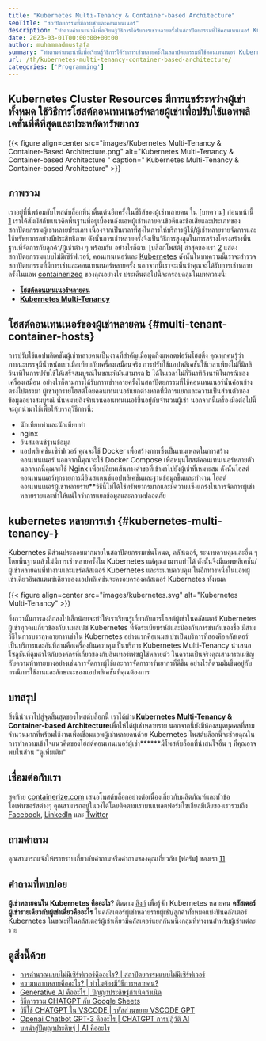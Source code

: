 ```yaml
---
title: "Kubernetes Multi-Tenancy & Container-based Architecture" 
seoTitle: "สถาปัตยกรรมที่มีการเช่าและคอนเทนเนอร์" 
description: "ทำตามคำแนะนำนี้เพื่อเรียนรู้วิธีการได้รับการเช่าหลายครั้งในสถาปัตยกรรมที่ใช้คอนเทนเนอร์ Kubernetes หลายคนหมายถึงทรัพยากรที่ใช้ร่วมกัน" 
date: 2023-03-01T00:00:00+00:00
author: muhammadmustafa
summary: "ทำตามคำแนะนำนี้เพื่อเรียนรู้วิธีการได้รับการเช่าหลายครั้งในสถาปัตยกรรมที่ใช้คอนเทนเนอร์ Kubernetes หลายคนหมายถึงทรัพยากรที่ใช้ร่วมกัน" 
url: /th/kubernetes-multi-tenancy-container-based-architecture/
categories: ['Programming']
---
```


## Kubernetes Cluster Resources มีการแชร์ระหว่างผู้เช่าทั้งหมด ใช้วิธีการโฮสต์คอนเทนเนอร์หลายผู้เช่าเพื่อปรับใช้แอพพลิเคชั่นที่ดีที่สุดและประหยัดทรัพยากร

{{< figure align=center src="images/Kubernetes Multi-Tenancy & Container-Based Architecture.png" alt="Kubernetes Multi-Tenancy & Container-based Architecture " caption=" Kubernetes Multi-Tenancy & Container-based Architecture" >}}


## ภาพรวม
เราอยู่ที่นี่พร้อมกับโพสต์บล็อกที่น่าตื่นเต้นอีกครั้งในซีรีส์ของผู้เช่าหลายคน ใน [บทความ] ก่อนหน้านี้ [1] เราได้สัมผัสกับแนวคิดพื้นฐานที่อยู่เบื้องหลังแอพผู้เช่าหลายคนข้อดีและข้อเสียและประเภทของสถาปัตยกรรมผู้เช่าหลายประเภท เนื่องจากเป็นเวลาที่สูงในการให้บริการผู้ใช้/ผู้เช่าหลายรายจัดการและใช้ทรัพยากรอย่างมีประสิทธิภาพ ดังนั้นการเช่าหลายครั้งจึงเป็นวิธีการสูงสุดในการสร้างโครงสร้างพื้นฐานที่จัดการกับลูกค้า/ผู้เช่าต่าง ๆ พร้อมกัน อย่างไรก็ตาม [บล็อกโพสต์] ล่าสุดของเรา [2] แสดงสถาปัตยกรรมแบบไม่มีเซิร์ฟเวอร์, คอนเทนเนอร์และ [Kubernetes][3] ดังนั้นในบทความนี้เราจะสำรวจสถาปัตยกรรมที่มีการเช่าและคอนเทนเนอร์หลายครั้ง นอกจากนี้เราจะเห็นว่าคุณจะได้รับการเช่าหลายครั้งในแอพ [containerized][4] ของคุณอย่างไร
ประเด็นต่อไปนี้จะครอบคลุมในบทความนี้:
* **[โฮสต์คอนเทนเนอร์หลายคน][5]**
* **[Kubernetes Multi-Tenancy][6]**

## โฮสต์คอนเทนเนอร์ของผู้เช่าหลายคน   {#multi-tenant-container-hosts}
การปรับใช้แอปพลิเคชันผู้เช่าหลายคนเป็นงานที่สำคัญเมื่อพูดถึงแพลตฟอร์มโฮสติ้ง คุณทุกคนรู้ว่าภาชนะบรรจุมีน้ำหนักเบาเมื่อเทียบกับเครื่องเสมือนจริง การปรับใช้แอปพลิเคชันใช้เวลาเพียงไม่กี่มิลลิวินาทีในการปรับใช้ให้เสร็จสมบูรณ์ในขณะที่มันสามารถ b ได้ในเวลาไม่กี่วินาทีถึงนาทีในกรณีของเครื่องเสมือน
อย่างไรก็ตามการได้รับการเช่าหลายครั้งในสถาปัตยกรรมที่ใช้คอนเทนเนอร์นั้นค่อนข้างตรงไปตรงมา ผู้เช่าทุกรายโฮสต์โดยคอนเทนเนอร์แยกต่างหากที่มีการแยกและความเป็นส่วนตัวของข้อมูลอย่างสมบูรณ์ นั่นหมายถึงจำนวนคอนเทนเนอร์ขึ้นอยู่กับจำนวนผู้เช่า นอกจากนี้เครื่องมือต่อไปนี้จะถูกนำมาใช้เพื่อให้บรรลุวิธีการนี้:
  * นักเทียบท่าและนักเทียบท่า
  * nginx
  * อินสแตนซ์ฐานข้อมูล
  * แอปพลิเคชันเซิร์ฟเวอร์
คุณจะใช้ Docker เพื่อสร้างภาพซึ่งเป็นเทมเพลตในการสร้างคอนเทนเนอร์ นอกจากนี้คุณจะใช้ Docker Compose เพื่อหมุนโฮสต์คอนเทนเนอร์หลายตัว นอกจากนี้คุณจะใช้ Nginx เพื่อเปลี่ยนเส้นทางคำขอที่เข้ามาไปยังผู้เช่าที่เหมาะสม ดังนั้นโฮสต์คอนเทนเนอร์ทุกรายการมีอินสแตนซ์แอปพลิเคชันและฐานข้อมูลขึ้นและทำงาน โฮสต์คอนเทนเนอร์ผู้เช่าหลายราย**วิธีนี้ไม่ได้ใช้ทรัพยากรมากและมีความแข็งแกร่งในการจัดการผู้เช่าหลายรายและทำให้แน่ใจว่าการแยกข้อมูลและความปลอดภัย

## kubernetes หลายการเช่า   {#kubernetes-multi-tenancy-}
Kubernetes มีส่วนประกอบมากมายในสถาปัตยกรรมเช่นโหนด, คลัสเตอร์, ระนาบควบคุมและอื่น ๆ โดยพื้นฐานแล้วไม่มีการเช่าหลายครั้งใน Kubernetes แต่คุณสามารถทำได้ ดังนั้นจึงมีแอพพลิเคชั่น/ผู้เช่าหลายคนที่ทำงานและแชร์คลัสเตอร์ Kubernetes และระนาบควบคุม ในอีกทางหนึ่งในแอพผู้เช่าเดี่ยวอินสแตนซ์เดียวของแอปพลิเคชันจะครอบครองคลัสเตอร์ Kubernetes ทั้งหมด

{{< figure align=center src="images/kubernetes.svg" alt="Kubernetes Multi-Tenancy" >}}

ยิ่งกว่านั้นการลงลึกลงไปเล็กน้อยจะทำให้เราเรียนรู้เกี่ยวกับการโฮสต์ผู้เช่าในคลัสเตอร์ Kubernetes ผู้เช่าทุกคนเกี่ยวข้องกับเนมสเปซ Kubernetes ที่จัดระเบียบรหัสและป้องกันการชนกันของชื่อ มีสามวิธีในการบรรลุหลายการเช่าใน Kubernetes อย่างแรกคือเนมสเปซเป็นบริการที่สองคือคลัสเตอร์เป็นบริการและอันที่สามคือเครื่องบินควบคุมเป็นบริการ
Kubernetes Multi-Tenancy นำเสนอโซลูชันที่คุ้มค่าให้กับองค์กรที่เกี่ยวข้องกับอินเทอร์เฟซผู้ใช้หลายตัว ในความเป็นจริงคุณสามารถเผชิญกับความท้าทายบางอย่างเช่นการจัดการผู้ใช้และการจัดการทรัพยากรที่ดีขึ้น อย่างไรก็ตามมันขึ้นอยู่กับกรณีการใช้งานและลักษณะของแอปพลิเคชันที่คุณต้องการ

## บทสรุป
สิ่งนี้นำเราไปสู่จุดสิ้นสุดของโพสต์บล็อกนี้ เราได้ผ่าน**Kubernetes Multi-Tenancy & Container-based Architecture**เพื่อให้ได้ผู้เช่าหลายราย นอกจากนี้ยังมีห้องสมุดบุคคลที่สามจำนวนมากที่พร้อมใช้งานเพื่อเชื่อมแอพผู้เช่าหลายคนด้วย Kubernetes โพสต์บล็อกนี้จะช่วยคุณในการทำความเข้าใจแนวคิดของโฮสต์คอนเทนเนอร์ผู้เช่า******มีโพสต์บล็อกที่น่าสนใจอื่น ๆ ที่คุณอาจพบในส่วน "ดูเพิ่มเติม"

## เชื่อมต่อกับเรา
สุดท้าย [containerize.com][7] เสนอโพสต์บล็อกอย่างต่อเนื่องเกี่ยวกับผลิตภัณฑ์และหัวข้อโอเพ่นซอร์สต่างๆ คุณสามารถอยู่ในวงได้โดยติดตามเราบนแพลตฟอร์มโซเชียลมีเดียของเรารวมถึง [Facebook][8], [LinkedIn][9] และ [Twitter][10]

## ถามคำถาม
คุณสามารถแจ้งให้เราทราบเกี่ยวกับคำถามหรือคำถามของคุณเกี่ยวกับ [ฟอรัม] ของเรา [11]

## คำถามที่พบบ่อย
**ผู้เช่าหลายคนใน Kubernetes คืออะไร**?
ติดตาม [ลิงก์][6] เพื่อรู้จัก Kubernetes หลายคน
**คลัสเตอร์ผู้เช่ารายเดียวกับผู้เช่าเดี่ยวคืออะไร**
ในคลัสเตอร์ผู้เช่าหลายรายผู้เช่า/ลูกค้าทั้งหมดแบ่งปันคลัสเตอร์ Kubernetes ในขณะที่ในคลัสเตอร์ผู้เช่าเดี่ยวมีคลัสเตอร์แยกกันหนึ่งกลุ่มที่ทำงานสำหรับผู้เช่าแต่ละราย

## ดูสิ่งนี้ด้วย
  * [การคำนวณแบบไม่มีเซิร์ฟเวอร์คืออะไร? | สถาปัตยกรรมแบบไม่มีเซิร์ฟเวอร์][12]
  * [ความหลากหลายคืออะไร? | ทำไมต้องมีวิธีการหลายคน?][13]
  * [Generative AI คืออะไร | ปัญญาประดิษฐ์กำเนิดกำเนิด][14]
  * [วิธีการรวม CHATGPT กับ Google Sheets][15]
  * [วิธีใช้ CHATGPT ใน VSCODE | รหัสส่วนขยาย VSCODE GPT][16]
  * [Openai Chatbot GPT-3 คืออะไร | CHATGPT การปฏิวัติ AI][17]
  * [บทนำสู่ปัญญาประดิษฐ์ | AI คืออะไร][18]

  
[1]: https://blog.containerize.com/programming/what-is-multitenancy-why-a-multi-tenant-approach-2/
[2]: https://blog.containerize.com/programming/what-is-serverless-computing-serverless-architecture/#Serverless-vs-Containers
[3]: https://products.containerize.com/devops/kubernetes/
[4]: https://www.containerize.com/
[5]: #Multi-Tenant-container-hosts
[6]: #Kubernetes-Multi-Tenancy-
[7]: https://www.containerize.com/
[8]: https://web.facebook.com/containerize
[9]: https://www.linkedin.com/company/containerize/
[10]: https://twitter.com/containerize_co
[11]: https://forum.containerize.com/
[12]: https://blog.containerize.com/programming/what-is-serverless-computing-serverless-architecture/
[13]: https://blog.containerize.com/programming/what-is-multitenancy-why-a-multi-tenant-approach-2/
[14]: https://blog.containerize.com/artificial-intelligence/what-is-generative-ai-generative-artificial-intelligence/
[15]: https://blog.containerize.com/artificial-intelligence/integrate-chatgpt-with-google-sheets/
[16]: https://blog.containerize.com/artificial-intelligence/how-to-use-chatgpt-in-vscode-the-vscode-extension-codegpt/
[17]: https://blog.containerize.com/artificial-intelligence/what-is-openai-chatbot-gpt-3-chatgpt-an-ai-revolution/
[18]: https://blog.containerize.com/artificial-intelligence/an-introduction-to-artificial-intelligence-what-is-ai/
